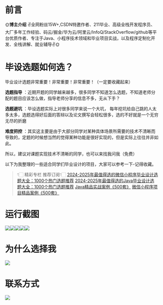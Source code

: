 # 前言

🌞**博主介绍**
✌全网粉丝15W+,CSDN特邀作者、211毕业、高级全栈开发程序员、大厂多年工作经验、码云/掘金/华为云/阿里云/InfoQ/StackOverflow/github等平台优质作者、专注于Java、小程序技术领域和毕业项目实战，以及程序定制化开发、全栈讲解、就业辅导✌🌞

# 毕设选题如何选？

毕业设计选题非常重要！非常重要！非常重要！（一定要收藏起来）

**选题指导** ：近期开题的同学越来越多，很多同学不知道怎么选题，不知道老师分配的题目应该怎么做，指导老师分享的信息不多，无从下手？

**选题避坑** ：毕设选题实际上对很多同学来说一个大坑，
每年挖坑给自己跳的人太多太多，选题选得好后面的答辩以及论文撰写会轻松很多，选的不好就是一个无穷无尽的折磨

**难度把控** ：其实这主要是由于大部分同学对某种具体场景所需要的技术不清晰而导致的，定题的时候想当然的觉得某种功能是很好实现的，但是实际上往往并非如此。

所以，建议对课题实现技术不清晰的同学，也可以来找我问我（免费）

以下为我整理的一些适合同学们毕业设计的项目，大家可以参考一下-记得收藏。

> 👇🏻 精彩专栏 推荐订阅👇🏻
> [2024-2025年最值得选的微信小程序毕业设计选题大全：1000个热门选题推荐](https://www.yuque.com/cxycsx/bve3ul)
> [2024-2025年最值得选的Java毕业设计选题大全：1000个热门选题推荐](https://www.yuque.com/cxycsx/bve3ul)
> [Java精品实战案例《500套》](https://www.yuque.com/cxycsx/bve3ul)
> [微信小程序项目精品案例《500套》](https://www.yuque.com/cxycsx/bve3ul)

# 运行截图

![](http://www.bysj52.com/uploadfile/ueditor/image/202306/%E6%AF%95%E8%AE%BEssm171%E5%9F%BA%E4%BA%8ESSM%E6%A1%86%E6%9E%B6%E7%9A%84%E4%BC%81%E4%B8%9A%E5%8D%9A%E5%AE%A2%E7%BD%91%E7%AB%99%E7%9A%84+vue%E6%AF%95%E4%B8%9A%E8%AE%BE%E8%AE%A1/2.png)![](http://www.bysj52.com/uploadfile/ueditor/image/202306/%E6%AF%95%E8%AE%BEssm171%E5%9F%BA%E4%BA%8ESSM%E6%A1%86%E6%9E%B6%E7%9A%84%E4%BC%81%E4%B8%9A%E5%8D%9A%E5%AE%A2%E7%BD%91%E7%AB%99%E7%9A%84+vue%E6%AF%95%E4%B8%9A%E8%AE%BE%E8%AE%A1/3.png)![](http://www.bysj52.com/uploadfile/ueditor/image/202306/%E6%AF%95%E8%AE%BEssm171%E5%9F%BA%E4%BA%8ESSM%E6%A1%86%E6%9E%B6%E7%9A%84%E4%BC%81%E4%B8%9A%E5%8D%9A%E5%AE%A2%E7%BD%91%E7%AB%99%E7%9A%84+vue%E6%AF%95%E4%B8%9A%E8%AE%BE%E8%AE%A1/1.png)![](http://www.bysj52.com/uploadfile/ueditor/image/202306/%E6%AF%95%E8%AE%BEssm171%E5%9F%BA%E4%BA%8ESSM%E6%A1%86%E6%9E%B6%E7%9A%84%E4%BC%81%E4%B8%9A%E5%8D%9A%E5%AE%A2%E7%BD%91%E7%AB%99%E7%9A%84+vue%E6%AF%95%E4%B8%9A%E8%AE%BE%E8%AE%A1/5.png)![](http://www.bysj52.com/uploadfile/ueditor/image/202306/%E6%AF%95%E8%AE%BEssm171%E5%9F%BA%E4%BA%8ESSM%E6%A1%86%E6%9E%B6%E7%9A%84%E4%BC%81%E4%B8%9A%E5%8D%9A%E5%AE%A2%E7%BD%91%E7%AB%99%E7%9A%84+vue%E6%AF%95%E4%B8%9A%E8%AE%BE%E8%AE%A1/4.png)

# 为什么选择我

![](http://upload.cxycsx.vip/%E6%9C%AA%E5%91%BD%E5%90%8D__2024-09-06+10_52_44.jpg)

# 联系方式

![](http://upload.cxycsx.vip/%E5%BE%AE%E4%BF%A1%E5%9B%BE%E7%89%87_20240828141834.jpg)

